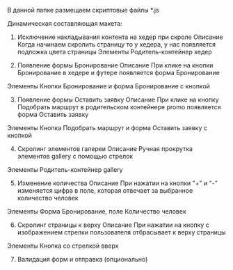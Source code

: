 В данной папке размещаем скриптовые файлы *.js

Динамическая составляющая макета:

1. Исключение накладывания контента на хедер при скроле 
Описание
Когда начинаем скролить страницу то у хедера, у нас появляется подложка цвета страницы
Элементы
Родитель-контейнер хедер

2. Появление формы Бронирование
Описание
При клике на кнопки Бронирование в хедере и футере появляется форма Бронирование

Элементы
Кнопки Бронирование и форма Бронирование с кнопкой

3. Появление формы Оставить заявку
Описание
При клике на кнопку Подобрать маршрут в родительском контейнере promo появляется форма Оставить заявку

Элементы
Кнопка Подобрать маршрут и форма Оставить заявку с кнопкой

4. Скролинг элементов галереи 
Описание 
Ручная прокрутка элементов gallery с помощью стрелок

Элементы
Родитель-контейнер gallery

5. Изменение количества 
Описание 
При нажатии на кнопки "+" и "-" изменяется цифра в поле, которая отвечает за выбранное количество человек

Элементы
Форма Бронирование, поле Количество человек

6. Скролинг страницы к верху 
Описание 
При нажатии на кнопку с изображением стрелки пользователя отбрасывает к верху страницы

Элементы
Кнопка со стрелкой вверх

7. Валидация форм и отправка (опционально)